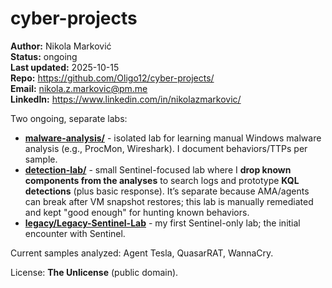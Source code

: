 # cyber-projects
**Author:** Nikola Marković  
**Status:** ongoing                                                                                                                              
**Last updated:** 2025-10-15  
**Repo:** https://github.com/Oligo12/cyber-projects/                                                                   
**Email:** nikola.z.markovic@pm.me                                                                                                 
**LinkedIn:** https://www.linkedin.com/in/nikolazmarkovic/  

Two ongoing, separate labs:

- [**malware-analysis/**](/malware-analysis) - isolated lab for learning manual Windows malware analysis (e.g., ProcMon, Wireshark). I document behaviors/TTPs per sample.
- [**detection-lab/**](/detection-lab) - small Sentinel-focused lab where I **drop known components from the analyses** to search logs and prototype **KQL detections** (plus basic response). It’s separate because AMA/agents can break after VM snapshot restores; this lab is manually remediated and kept "good enough" for hunting known behaviors.
- [**legacy/Legacy-Sentinel-Lab**](legacy/Legacy-Sentinel-Lab.pdf) - my first Sentinel-only lab; the initial encounter with Sentinel.

Current samples analyzed: Agent Tesla, QuasarRAT, WannaCry.

License: **The Unlicense** (public domain).
